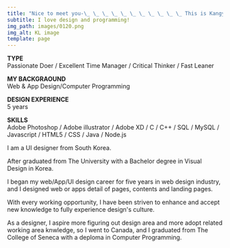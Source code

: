```yaml
---
title: "Nice to meet you-\_ \_ \_ \_ \_ \_ \_ \_ \_ \_ \_ This is Kangyeon : )"
subtitle: I love design and programming!
img_path: images/0120.png
img_alt: KL image
template: page
---
```


<color>**TYPE**</color>                
Passionate Doer / Excellent Time Manager / Critical Thinker / Fast Leaner

**MY BACKGRAOUND**    
Web & App Design/Computer Programming

**DESIGN EXPERIENCE**    
5 years

**SKILLS**          
Adobe Photoshop / Adobe illustrator / Adobe XD / C / C++ / SQL / MySQL / Javascript / HTML5 / CSS / Java / Node.js 




I am a UI designer from South Korea. 

After graduated from The University with a Bachelor degree in Visual Design in Korea.

I began my web/App/UI design career for five years in web design industry, and I designed web or apps detail of pages, contents and landing pages. 

With every working opportunity, I have been striven to enhance and accept new knowledge to fully experience design's culture.

As a designer, I aspire more figuring out design area and more adopt related working area knwledge, so I went to Canada, and I graduated from The College of Seneca with a deploma in Computer Programming.